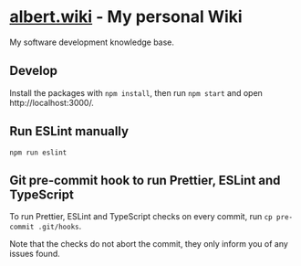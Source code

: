 # [albert.wiki](https://albert.wiki) - My personal Wiki

My software development knowledge base.

## Develop

Install the packages with `npm install`, then run `npm start` and open http://localhost:3000/.

## Run ESLint manually

```
npm run eslint
```

## Git pre-commit hook to run Prettier, ESLint and TypeScript

To run Prettier, ESLint and TypeScript checks on every commit, run `cp pre-commit .git/hooks`.

Note that the checks do not abort the commit, they only inform you of any issues found.
